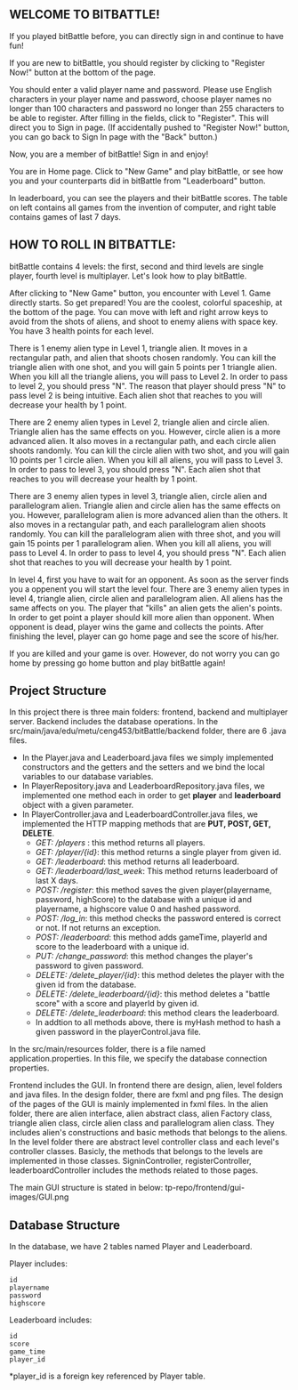 ## **WELCOME TO BITBATTLE!**

If you played bitBattle before, you can directly sign in and continue to have fun!

If you are new to bitBattle, you should register by clicking to "Register Now!" button at the bottom of the page.

You should enter a valid player name and password. Please use English characters in your player name and password, choose player names no longer than 100 characters and password no longer than 255 characters to be able to register. After filling in the fields, click to "Register". This will direct you to Sign in page.
(If accidentally pushed to "Register Now!" button, you can go back  to Sign In page with the "Back" button.)

Now, you are a member of bitBattle! Sign in and enjoy!


You are in Home page. Click to "New Game" and play bitBattle, or see how you and your counterparts did in bitBattle from "Leaderboard" button.

In leaderboard, you can see the players and their bitBattle scores. The table on left contains all games from the invention of computer, and right table contains games of last 7 days.

## **HOW TO ROLL IN BITBATTLE:**

bitBattle contains 4 levels: the first, second and third levels are single player, fourth level is multiplayer. Let's look how to play bitBattle.

After clicking to "New Game" button, you encounter with Level 1. Game directly starts. So get prepared!
You are the coolest, colorful spaceship, at the bottom of the page. You can move with left and right arrow keys to avoid from the shots of aliens, and shoot to enemy aliens with space key. You have 3 health points for each level.

There is 1 enemy alien type in Level 1, triangle alien. It moves in a rectangular path, and alien that shoots chosen randomly. You can kill the triangle alien with one shot, and you will gain 5 points per 1 triangle alien. When you kill all the triangle aliens, you will pass to Level 2. In order to pass to level 2, you should press "N".  The reason that player should press "N" to pass level 2 is being intuitive. Each alien shot that reaches to you will decrease your health by 1 point.

There are 2 enemy alien types in Level 2, triangle alien and circle alien. Triangle alien has the same effects on you. However, circle alien is a more advanced alien. It also moves in a rectangular path, and each circle alien shoots randomly. You can kill the circle alien with two shot, and you will gain 10 points per 1 circle alien. When you kill all aliens, you will pass to Level 3. In order to pass to level 3, you should press "N". Each alien shot that reaches to you will decrease your health by 1 point.

There are 3 enemy alien types in level 3, triangle alien, circle alien and parallelogram alien. Triangle alien and circle alien has the same effects on you. However, parallelogram alien is more advanced alien than the others. It also moves in a rectangular path, and each parallelogram alien shoots randomly. You can kill the parallelogram alien with three shot, and you will gain 15 points per 1 parallelogram alien. When you kill all aliens, you will pass to Level 4. In order to pass to level 4, you should press "N". Each alien shot that reaches to you will decrease your health by 1 point.

In level 4, first you have to wait for an opponent. As soon as the server finds you a oppenent you will start the level four. There are 3 enemy alien types in level 4, triangle alien, circle alien and parallelogram alien. All aliens has the same affects on you. The player that "kills" an alien gets the alien's points. In order to get point a player should kill more alien than opponent. When opponent is dead, player wins the game and collects the points. After finishing the level, player can go home page and see the score of his/her. 

If you are killed and your game is over. However, do not worry you can go home by pressing go home button and play bitBattle again!


## Project Structure
In this project there is three main folders: frontend, backend and multiplayer server.
Backend includes the database operations. 
In the src/main/java/edu/metu/ceng453/bitBattle/backend folder, there are 6 .java files. 

* In the Player.java and Leaderboard.java files we simply implemented constructors and the getters and the setters and we bind the local variables to our database variables.
* In PlayerRepository.java and LeaderboardRepository.java files, we implemented one method each in order to get **player** and **leaderboard** object with a given parameter.
* In PlayerController.java and LeaderboardController.java files, we implemented the HTTP mapping methods that are **PUT, POST, GET, DELETE**.
    * *GET: /players* : this method returns all players.
    * *GET: /player/{id}*: this method returns a single player from given id.
    * *GET: /leaderboard*:  this method returns all leaderboard.
    * *GET: /leaderboard/last_week*: This method returns leaderboard of last X days.
    * *POST: /register*: this method saves the given player(playername, password, highScore) to the database with a unique id and playername, a highscore value 0 and hashed password.
    * *POST: /log_in*: this method checks the password entered is correct or not. If not returns an exception.
    * *POST: /leaderboard*: this method adds gameTime, playerId and score to the leaderboard with a unique id.
    * *PUT: /change_password*: this method changes the player's password to given password.
    * *DELETE: /delete_player/{id}*: this method deletes the player with the given id from the database.
    * *DELETE: /delete_leaderboard/{id}*: this method deletes a "battle score" with a score and playerId by given id.
    * *DELETE: /delete_leaderboard*:  this method clears the leaderboard.
    * In addtion to all methods above, there is myHash method to hash a given password in the playerControl.java file.
    
In the src/main/resources folder, there is a file named application.properties. In this file, we specify the database connection properties.

Frontend includes the GUI. In frontend there are design, alien, level folders and java files. In the design folder, there are fxml and png files. The design of the pages of the GUI is mainly implemented in fxml files. In the alien folder, there are alien interface, alien abstract class, alien Factory class, triangle alien class, circle alien class and parallelogram alien class. They includes alien's constructions and basic methods that belongs to the aliens. In the level folder there are abstract level controller class and each level's controller classes. Basicly, the methods that belongs to the levels are implemented in those classes. SigninController, registerController, leaderboardController includes the methods related to those pages. 

The main GUI structure is stated in below:
tp-repo/frontend/gui-images/GUI.png

## Database Structure

In the database, we have 2 tables named Player and Leaderboard.

Player includes:

    id
    playername
    password
    highscore
    
Leaderboard includes:

    id
    score
    game_time
    player_id
    
*player_id is a foreign key referenced by Player table.
